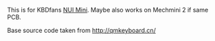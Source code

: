 This is for KBDfans [NUI Mini](https://kbdfans.myshopify.com/products/niu-mini-40-diy-kit). Maybe also works on Mechmini 2 if same PCB.

Base source code taken from http://qmkeyboard.cn/ 

